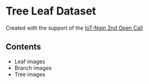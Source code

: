 # Tree Leaf Dataset

Created with the support of the [IoT-Ngin 2nd Open Call](https://iot-ngin.eu/)

## Contents

+ Leaf images
+ Branch images
+ Tree images
